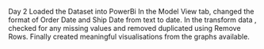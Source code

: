 Day 2	Loaded the Dataset into PowerBi	In the Model View tab, changed the format of Order Date and Ship Date from text to date.	In the transform data , checked for any missing values and removed duplicated using Remove Rows.	Finally created meaningful visualisations from the graphs available.

